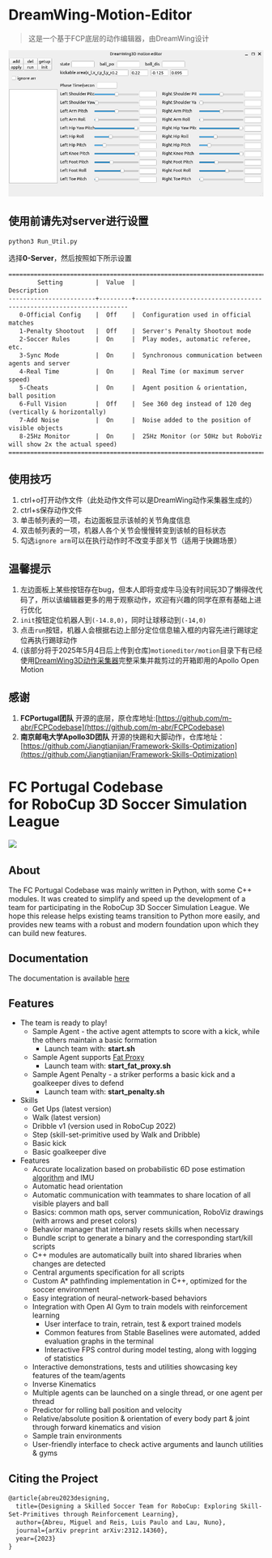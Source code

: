 # DreamWing-Motion-Editor
> 这是一个基于FCP底层的动作编辑器，由DreamWing设计

![alt text](img/image.png)
## 使用前请先对server进行设置
```bash
python3 Run_Util.py
```
选择**0-Server**，然后按照如下所示设置

```plain
=======================================================================================================
        Setting         |  Value  |                            Description                             
------------------------+---------+--------------------------------------------------------------------
   0-Official Config    |  Off    |  Configuration used in official matches                            
   1-Penalty Shootout   |  Off    |  Server's Penalty Shootout mode                                    
   2-Soccer Rules       |  On     |  Play modes, automatic referee, etc.                               
   3-Sync Mode          |  On     |  Synchronous communication between agents and server               
   4-Real Time          |  On     |  Real Time (or maximum server speed)                               
   5-Cheats             |  On     |  Agent position & orientation, ball position                       
   6-Full Vision        |  Off    |  See 360 deg instead of 120 deg (vertically & horizontally)        
   7-Add Noise          |  On     |  Noise added to the position of visible objects                    
   8-25Hz Monitor       |  On     |  25Hz Monitor (or 50Hz but RoboViz will show 2x the actual speed)  
=======================================================================================================
```
## 使用技巧
1. ctrl+o打开动作文件（此处动作文件可以是DreamWing动作采集器生成的）
2. ctrl+s保存动作文件
3. 单击帧列表的一项，右边面板显示该帧的关节角度信息
4. 双击帧列表的一项，机器人各个关节会慢慢转变到该帧的目标状态
5. 勾选`ignore arm`可以在执行动作时不改变手部关节（适用于快踢场景）
## 温馨提示
1. 左边面板上某些按钮存在bug，但本人即将变成牛马没有时间玩3D了懒得改代码了，所以该编辑器更多的用于观察动作，欢迎有兴趣的同学在原有基础上进行优化
2. `init`按钮定位机器人到`(-14.8,0)`，同时让球移动到`(-14,0)`
3. 点击`run`按钮，机器人会根据右边上部分定位信息输入框的内容先进行踢球定位再执行踢球动作
4. (该部分将于2025年5月4日后上传到仓库)`motioneditor/motion`目录下有已经使用[DreamWing3D动作采集器](https://github.com/TansirFlow/DreamWing-Action-Sampler)完整采集并裁剪过的开箱即用的Apollo Open Motion
## 感谢
1. **FCPortugal团队** 开源的底层，原仓库地址:[https://github.com/m-abr/FCPCodebase](https://github.com/m-abr/FCPCodebase)
2. **南京邮电大学Apollo3D团队** 开源的快踢和大脚动作，仓库地址：[https://github.com/Jiangtianjian/Framework-Skills-Optimization](https://github.com/Jiangtianjian/Framework-Skills-Optimization)

# FC Portugal Codebase <br> for RoboCup 3D Soccer Simulation League

![](https://s5.gifyu.com/images/Siov6.gif)

## About

The FC Portugal Codebase was mainly written in Python, with some C++ modules. It was created to simplify and speed up the development of a team for participating in the RoboCup 3D Soccer Simulation League. We hope this release helps existing teams transition to Python more easily, and provides new teams with a robust and modern foundation upon which they can build new features.


## Documentation

The documentation is available [here](https://docs.google.com/document/d/1aJhwK2iJtU-ri_2JOB8iYvxzbPskJ8kbk_4rb3IK3yc/edit)

## Features

- The team is ready to play!
    - Sample Agent - the active agent attempts to score with a kick, while the others maintain a basic formation
        - Launch team with: **start.sh**
    - Sample Agent supports [Fat Proxy](https://github.com/magmaOffenburg/magmaFatProxy) 
        - Launch team with: **start_fat_proxy.sh**
    - Sample Agent Penalty - a striker performs a basic kick and a goalkeeper dives to defend
        - Launch team with: **start_penalty.sh**
- Skills
    - Get Ups (latest version)
    - Walk (latest version)
    - Dribble v1 (version used in RoboCup 2022)
    - Step (skill-set-primitive used by Walk and Dribble)
    - Basic kick
    - Basic goalkeeper dive
- Features
    - Accurate localization based on probabilistic 6D pose estimation [algorithm](https://doi.org/10.1007/s10846-021-01385-3) and IMU
    - Automatic head orientation
    - Automatic communication with teammates to share location of all visible players and ball
    - Basics: common math ops, server communication, RoboViz drawings (with arrows and preset colors)
    - Behavior manager that internally resets skills when necessary
    - Bundle script to generate a binary and the corresponding start/kill scripts
    - C++ modules are automatically built into shared libraries when changes are detected
    - Central arguments specification for all scripts
    - Custom A* pathfinding implementation in C++, optimized for the soccer environment
    - Easy integration of neural-network-based behaviors
    - Integration with Open AI Gym to train models with reinforcement learning
        - User interface to train, retrain, test & export trained models
        - Common features from Stable Baselines were automated, added evaluation graphs in the terminal
        - Interactive FPS control during model testing, along with logging of statistics
    - Interactive demonstrations, tests and utilities showcasing key features of the team/agents
    - Inverse Kinematics
    - Multiple agents can be launched on a single thread, or one agent per thread
    - Predictor for rolling ball position and velocity
    - Relative/absolute position & orientation of every body part & joint through forward kinematics and vision
    - Sample train environments
    - User-friendly interface to check active arguments and launch utilities & gyms

## Citing the Project

```
@article{abreu2023designing,
  title={Designing a Skilled Soccer Team for RoboCup: Exploring Skill-Set-Primitives through Reinforcement Learning},
  author={Abreu, Miguel and Reis, Luis Paulo and Lau, Nuno},
  journal={arXiv preprint arXiv:2312.14360},
  year={2023}
}
```